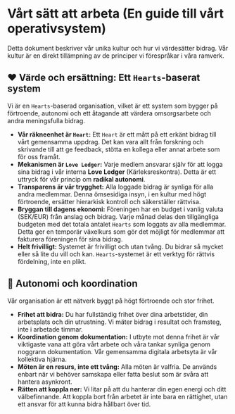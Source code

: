 # **Vårt sätt att arbeta (En guide till vårt operativsystem)**

Detta dokument beskriver vår unika kultur och hur vi värdesätter bidrag. Vår kultur är en direkt tillämpning av de principer vi förespråkar i våra ramverk.

## **❤️ Värde och ersättning: Ett `Hearts`-baserat system**

Vi är en `Hearts`-baserad organisation, vilket är ett system som bygger på förtroende, autonomi och ett åtagande att värdera omsorgsarbete och andra meningsfulla bidrag.

* **Vår räkneenhet är `Heart`:** Ett `Heart` är ett mått på ett erkänt bidrag till vårt gemensamma uppdrag. Det kan vara allt från forskning och skrivande till att ge feedback, stötta en kollega eller annat arbete som för oss framåt.
* **Mekanismen är `Love Ledger`:** Varje medlem ansvarar själv för att logga sina bidrag i vår interna **Love Ledger** (Kärleksreskontra). Detta är ett uttryck för vår princip om **radikal autonomi**.
* **Transparens är vår trygghet:** Alla loggade bidrag är synliga för alla andra medlemmar. Denna ömsesidiga insyn, i en kultur med högt förtroende, ersätter hierarkisk kontroll och säkerställer rättvisa.
* **Bryggan till dagens ekonomi:** Föreningen har en budget i vanlig valuta (SEK/EUR) från anslag och bidrag. Varje månad delas den tillgängliga budgeten med det totala antalet `Hearts` som loggats av alla medlemmar. Detta ger en temporär växelkurs som gör det möjligt för medlemmar att fakturera föreningen för sina bidrag.
* **Helt frivilligt:** Systemet är frivilligt och utan tvång. Du bidrar så mycket eller så lite du vill och kan. `Hearts`-systemet är ett verktyg för rättvis fördelning, inte en plikt.

## **🧠 Autonomi och koordination**

Vår organisation är ett nätverk byggt på högt förtroende och stor frihet.

* **Frihet att bidra:** Du har fullständig frihet över dina arbetstider, din arbetsplats och din utrustning. Vi mäter bidrag i resultat och framsteg, inte i arbetade timmar.
* **Koordination genom dokumentation:** I utbyte mot denna frihet är vår viktigaste vana att göra vårt arbete och våra tankar synliga genom noggrann dokumentation. Vår gemensamma digitala arbetsyta är vår kollektiva hjärna.
* **Möten är en resurs, inte ett tvång:** Alla möten är valfria. De används enbart när vi behöver samskapa eller fatta beslut som är svåra att hantera asynkront.
* **Rätten att koppla ner:** Vi litar på att du hanterar din egen energi och ditt välbefinnande. Att koppla bort från arbetet är inte bara en rättighet, utan ett ansvar för att kunna bidra hållbart över tid.
